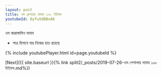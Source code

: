 ```yaml
---
layout: post
title: ওম দ্রুপতায় নামায ১০৮ টাইমস
youtubeId: 8yfuXdBBxA0
---
```

 
 
 ওম কারাস্তালিন নামায  
 
 -  পাত্র হিসাবে যার নিজের হাত রয়েছে 
 
  
 
  
 
 
 
 
 
 


{% include youtubePlayer.html id=page.youtubeId %}
 
[Next]({{ site.baseurl }}{% link  split2/_posts/2019-07-26-ওম পেশালায় নামায ১০৮ টাইমস.md%})
 
